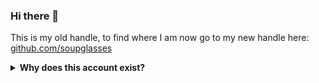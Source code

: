 ### Hi there 👋

This is my old handle, to find where I am now go to my new handle here: [github.com/soupglasses](https://github.com/soupglasses)

<details>
  <summary><b>Why does this account exist?</b></summary>

  [Repojacking](https://www.bleepingcomputer.com/news/security/millions-of-github-repos-likely-vulnerable-to-repojacking-researchers-say/) is currently a huge issue plauging GitHub, where if you rename an account or organization, a bad actor can reuse your old handle to effectively un-create all redirects to your new account.
  
  For this, I have created this account as a sort of landing page, to beat out any bad actors from attempting a repojack of any of my repositories.
</details>
